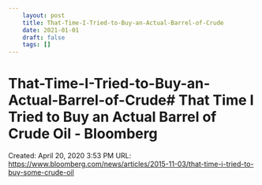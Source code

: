 ```yaml
---
 	layout: post
 	title: That-Time-I-Tried-to-Buy-an-Actual-Barrel-of-Crude
 	date: 2021-01-01
 	draft: false
 	tags: []
---
```


# That-Time-I-Tried-to-Buy-an-Actual-Barrel-of-Crude# That Time I Tried to Buy an Actual Barrel of Crude Oil - Bloomberg
Created: April 20, 2020 3:53 PM
URL: https://www.bloomberg.com/news/articles/2015-11-03/that-time-i-tried-to-buy-some-crude-oil
